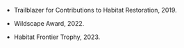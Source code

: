 

  


- Trailblazer for Contributions to Habitat Restoration, 2019.

- Wildscape Award, 2022.

- Habitat Frontier Trophy, 2023.
